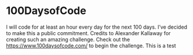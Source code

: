 # 100DaysofCode
I will code for at least an hour every day for the next 100 days.
I’ve decided to make this a public commitment.
Credits to Alexander Kallaway for creating such an amazing challenge.
Check out the https://www.100daysofcode.com/ to begin the challenge.
This is a test